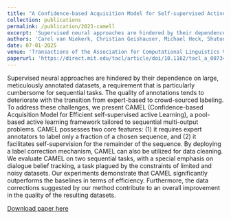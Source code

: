 ```yaml
---
title: "A Confidence-based Acquisition Model for Self-supervised Active Learning and Label Correction"
collection: publications
permalink: /publication/2023-camell
excerpt: 'Supervised neural approaches are hindered by their dependence on large, meticulously annotated datasets, a requirement that is particularly cumbersome for sequential tasks. The quality of annotations tends to deteriorate with the transition from expert-based to crowd-sourced labeling. To address these challenges, we present CAMEL (Confidence-based Acquisition Model for Efficient self-supervised active Learning), a pool-based active learning framework tailored to sequential multi-output problems. CAMEL possesses two core features: (1) it requires expert annotators to label only a fraction of a chosen sequence, and (2) it facilitates self-supervision for the remainder of the sequence. By deploying a label correction mechanism, CAMEL can also be utilized for data cleaning. We evaluate CAMEL on two sequential tasks, with a special emphasis on dialogue belief tracking, a task plagued by the constraints of limited and noisy datasets. Our experiments demonstrate that CAMEL significantly outperforms the baselines in terms of efficiency. Furthermore, the data corrections suggested by our method contribute to an overall improvement in the quality of the resulting datasets.'
authors: 'Carel van Niekerk, Christian Geishauser, Michael Heck, Shutong Feng, Hsien-chin Lin, Nurul Lubis, Benjamin Ruppik, Renato Vukovic, Milica Gašić'
date: 07-01-2025
venue: 'Transactions of the Association for Computational Linguistics Volume 13(2025)'
paperurl: 'https://direct.mit.edu/tacl/article/doi/10.1162/tacl_a_00734/128188'
---
```

Supervised neural approaches are hindered by their dependence on large, meticulously annotated datasets, a requirement that is particularly cumbersome for sequential tasks. The quality of annotations tends to deteriorate with the transition from expert-based to crowd-sourced labeling. To address these challenges, we present CAMEL (Confidence-based Acquisition Model for Efficient self-supervised active Learning), a pool-based active learning framework tailored to sequential multi-output problems. CAMEL possesses two core features: (1) it requires expert annotators to label only a fraction of a chosen sequence, and (2) it facilitates self-supervision for the remainder of the sequence. By deploying a label correction mechanism, CAMEL can also be utilized for data cleaning. We evaluate CAMEL on two sequential tasks, with a special emphasis on dialogue belief tracking, a task plagued by the constraints of limited and noisy datasets. Our experiments demonstrate that CAMEL significantly outperforms the baselines in terms of efficiency. Furthermore, the data corrections suggested by our method contribute to an overall improvement in the quality of the resulting datasets.

[Download paper here](https://direct.mit.edu/tacl/article/doi/10.1162/tacl_a_00734/128188)

